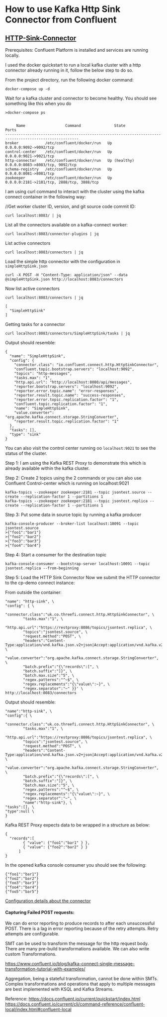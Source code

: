 # How to use Kafka Http Sink Connector from Confluent

## [HTTP-Sink-Connector](https://docs.confluent.io/current/connect/kafka-connect-http/index.html#connect-http-connector)

Prerequisites: Confluent Platform is installed and services are running locally.


I used the docker quickstart to run a local kafka cluster with a http connector already running in it, follow the below step to do so. 

From the project directory, run the following docker command:

```
docker-compose up -d
```
Wait for a kafka cluster and connector to become healthy. You should see something like this when you do 

```
>docker-compose ps


     Name                  Command               State                         Ports                   
-------------------------------------------------------------------------------------------------------
broker            /etc/confluent/docker/run   Up             0.0.0.0:9092->9092/tcp                    
control-center    /etc/confluent/docker/run   Up             0.0.0.0:9021->9021/tcp                    
http-connector    /etc/confluent/docker/run   Up (healthy)   0.0.0.0:8083->8083/tcp, 9092/tcp          
schema-registry   /etc/confluent/docker/run   Up             0.0.0.0:8081->8081/tcp                    
zookeeper         /etc/confluent/docker/run   Up             0.0.0.0:2181->2181/tcp, 2888/tcp, 3888/tcp
```

I am using curl command to interact with the cluster using the kafka connect container in the following way:

//Get worker cluster ID, version, and git source code commit ID:
```
curl localhost:8083/ | jq
```

List all the connectors available on a kafka-connect worker:
```
curl localhost:8083/connector-plugins | jq
```

List active connectors
```
curl localhost:8083/connectors | jq
```

Load the simple http connector with the configuration in `simpleHttpSink.json`

```
curl -X POST -H "Content-Type: application/json" --data @simpleHttpSink.json http://localhost:8083/connectors
```
Now list active connectors
```
curl localhost:8083/connectors | jq

[
  "SimpleHttpSink"
]
```

Getting tasks for a connector

```
curl localhost:8083/connectors/SimpleHttpSink/tasks | jq
```
Output should resemble:
```
{
  "name": "SimpleHttpSink",
  "config": {
    "connector.class": "io.confluent.connect.http.HttpSinkConnector",
    "confluent.topic.bootstrap.servers": "localhost:9092",
    "topics": "http-messages",
    "tasks.max": "1",
    "http.api.url": "http://localhost:8080/api/messages",
    "reporter.bootstrap.servers": "localhost:9092",
    "reporter.error.topic.name": "error-responses",
    "reporter.result.topic.name": "success-responses",
    "reporter.error.topic.replication.factor": "1",
    "confluent.topic.replication.factor": "1",
    "name": "SimpleHttpSink",
    "value.converter": "org.apache.kafka.connect.storage.StringConverter",
    "reporter.result.topic.replication.factor": "1"
  },
  "tasks": [],
  "type": "sink"
}
```
You can also visit the control center running oo `localhost:9021` to see the status of the cluster.

Step 1: I am using the Kafka REST Proxy to demonstrate this which is already available within the kafka cluster.

Step 2: Create 2 topics using the 2 commands or you can also use Confluent Control-center which is running on localhost:9021

```
kafka-topics --zookeeper zookeeper:2181 --topic jsontest.source --create --replication-factor 1 --partitions 1
kafka-topics --zookeeper zookeeper:2181 --topic jsontest.replica --create --replication-factor 1 --partitions 1
```

Step 3: Put some data in source topic by running a kafka producer

```
kafka-console-producer --broker-list localhost:10091 --topic jsontest.source
>{"foo1":"bar1"}
>{"foo2":"bar2"}
>{"foo3":"bar3"}
>{"foo4":"bar4"}
```

Step 4: Start a consumer for the destination topic

```
kafka-console-consumer --bootstrap-server localhost:10091 --topic jsontest.replica --from-beginning
```


Step 5: Load the HTTP Sink Connector
Now we submit the HTTP connector to the cp-demo connect instance:

From outside the container:

```curl -X POST -H "Content-Type: application/json" --data '{ \
"name": "http-sink", \
"config": { \
        "connector.class":"uk.co.threefi.connect.http.HttpSinkConnector", \
        "tasks.max":"1", \
        "http.api.url":"https://restproxy:8086/topics/jsontest.replica", \
        "topics":"jsontest.source", \
        "request.method":"POST", \
        "headers":"Content-Type:application/vnd.kafka.json.v2+json|Accept:application/vnd.kafka.v2+json", \
        "value.converter":"org.apache.kafka.connect.storage.StringConverter", \
        "batch.prefix":"{\"records\":[", \
        "batch.suffix":"]}", \
        "batch.max.size":"5", \
        "regex.patterns":"^~$", \
        "regex.replacements":"{\"value\":~}", \
        "regex.separator":"~" }}' \
http://localhost:8083/connectors
```
Output should resemble:

```{ \
"name":"http-sink", \
"config":{ \
        "connector.class":"uk.co.threefi.connect.http.HttpSinkConnector", \
        "tasks.max":"1", \
        "http.api.url":"https://restproxy:8086/topics/jsontest.replica", \
        "topics":"jsontest.source", \
        "request.method":"POST", \
        "headers":"Content-Type:application/vnd.kafka.json.v2+json|Accept:application/vnd.kafka.v2+json", \
        "value.converter":"org.apache.kafka.connect.storage.StringConverter", \
        "batch.prefix":"{\"records\":[", \
        "batch.suffix":"]}", \
        "batch.max.size":"5", \
        "regex.patterns":"^~$", \
        "regex.replacements":"{\"value\":~}", \
        "regex.separator":"~", \
        "name":"http-sink"}, \
"tasks":[], \
"type":null \
}
```
Kafka REST Proxy expects data to be wrapped in a structure as below:

```
{
  "records":[
        { "value": {"foo1":"bar1" } },
        { "value": {"foo2":"bar2" } }
      ]
}
```

In the opened kafka console consumer you should see the following:

```
{"foo1":"bar1"}
{"foo2":"bar2"}
{"foo3":"bar3"}
{"foo4":"bar4"}
{"foo5":"bar5"}
```

[Configuration details about the connector](https://docs.confluent.io/current/connect/kafka-connect-http/connector_config.html#connection)

#### Capturing Failed POST requests:

We can do error reporting to produce records to after each unsuccessful POST. 
There is a lag in error reporting because of the retry attempts. Retry attempts are configurable.

SMT can be used to transform the message for the http request body. There are many pre-build transformations available. 
We can also write custom Transformations.

https://www.confluent.io/blog/kafka-connect-single-message-transformation-tutorial-with-examples/

Aggregation, being a stateful transformation, cannot be done within SMTs. 
Complex transformations and operations that apply to multiple messages are best implemented with KSQL and Kafka Streams.

Reference:
https://docs.confluent.io/current/quickstart/index.html
https://docs.confluent.io/current/cli/command-reference/confluent-local/index.html#confluent-local
